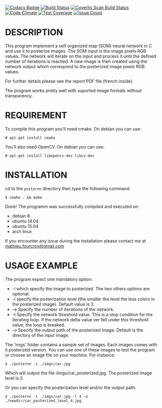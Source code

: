 [![Codacy Badge](https://api.codacy.com/project/badge/Grade/a05cfbc7ad9e44cfa211bc7fd831fee7)](https://www.codacy.com/app/mathieu-frh/posternn?utm_source=github.com&amp;utm_medium=referral&amp;utm_content=mathieufrh/posternn&amp;utm_campaign=Badge_Grade)
[![Build Status](https://travis-ci.org/mathieufrh/posternn.svg?branch=master)](https://travis-ci.org/mathieufrh/posternn)
<a href="https://scan.coverity.com/projects/mathieufrh-posternn">
  <img alt="Coverity Scan Build Status"
       src="https://scan.coverity.com/projects/9395/badge.svg"/>
</a>
[![Code Climate](https://codeclimate.com/github/mathieufrh/posternn/badges/gpa.svg)](https://codeclimate.com/github/mathieufrh/posternn)
[![Test Coverage](https://codeclimate.com/github/mathieufrh/posternn/badges/coverage.svg)](https://codeclimate.com/github/mathieufrh/posternn/coverage)
[![Issue Count](https://codeclimate.com/github/mathieufrh/posternn/badges/issue_count.svg)](https://codeclimate.com/github/mathieufrh/posternn)

# DESCRIPTION

This program implement a self organized map (SOM) neural network in C and use
it to posterize images.
The SOM input is the image pixels RGB values. The network will iterate on the
input and process it until the defined number of iterations is reached. A new
image is then created using the network output which correspond to the
posterized image pixels RGB values.

For further details please see the report PDF file (french inside).

The program works pretty well with suported image formats without 
transparency.

# REQUIREMENT

To compile this program you'll need cmake. On debian you can use:
```
# apt-get install cmake
```

You'll also need OpenCV. On debian you can use:
```
# apt-get install libopencv-dev libcv-dev
```

# INSTALLATION

cd to the `posternn` directory then type the following command:
```
$ cmake . && make
```

Done!
The programm was successfully compiled and executed on:
 - debian 8
 - ubuntu 14.04
 - ubuntu 15.04
 - arch linux

If you encounter any issue during the installation please contact me at
mathieu.fourcroy@gmail.com

# USAGE EXAMPLE

The program expect one mandatory option:
 - -i which specify the image to posterized.
The two others options are optional:
 - -l specify the posterization level (the smaller the level the less colors in the posterized image). Default value is 2.
 - -e Specify the number of iterations of the network.
 - -t Specify the network threshold value. This is a stop condition for the iterating loop. If the network delta value ver fell under this threshold value, the loop is breaked.
 - -o Specify the output path of the posterized image. Default is the directory of the input image.

The 'imgs' folder contains a sample set of images. Each images comes with it posterized version. You can use one of these images to test the program or choose an image file on your machine. For instance:

```
$ ./posternn -i ./imgs/car.jpg
```

Which will output the file /imgs/car_posterized.jpg. The posterized image level is 2.

Or you can specify the posterization level and/or the output path:

```
$ ./posternn -i ./imgs/car.jpg -l 4 -o ./newdir/car_posterized_level_4.jpg
```
